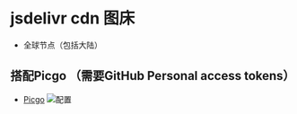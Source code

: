 # jsdelivr cdn 图床 
+ 全球节点（包括大陆）

## 搭配Picgo （需要GitHub Personal access tokens）
- [Picgo](https://github.com/Molunerfinn/PicGo/releases)
![配置](https://cdn.jsdelivr.net/gh/ngwszsd/cdn/img/picgo.png)
